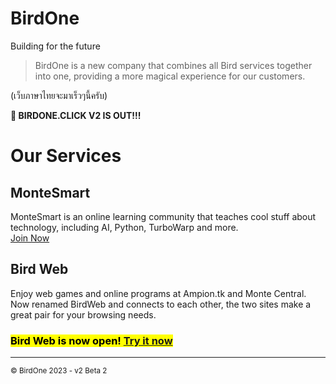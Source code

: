# BirdOne

Building for the future

> BirdOne is a new company that combines all Bird services together into one, providing a more magical experience for our customers.

<!--
<h3><mark>Come with us on tonight's countdown to 2024! <a href="/web-v2/live">Join us now!</a></mark></h3>
-->

(เว็บภาษาไทยจะมาเร็วๆนี้ครับ)

**📣 BIRDONE.CLICK V2 IS OUT!!!**

# Our Services

## MonteSmart
MonteSmart is an online learning community that teaches cool stuff about technology, including AI, Python, TurboWarp and more.<br>
[Join Now](https://line.me/ti/g2/ZEVrNcb76N2PQJKK2RGqskWAxkyWWKLwWsWR1w)

## Bird Web 
Enjoy web games and online programs at Ampion.tk and Monte Central. Now renamed BirdWeb and connects to each other, the two sites make a great pair for your browsing needs.<br>
<h3><mark>Bird Web is now open! <a href="./birdweb/">Try it now</a></mark></h3>

<hr>
<sub id="ftr">&copy; BirdOne 2023 - v2 Beta 2</sub>
